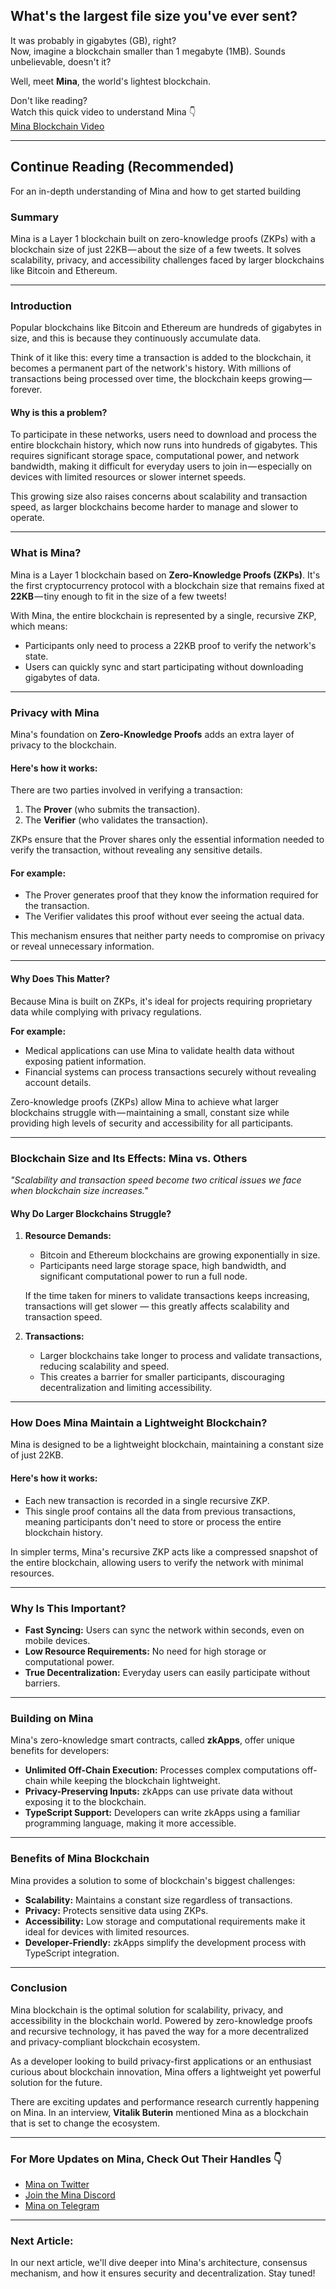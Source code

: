 ## What's the largest file size you've ever sent?

It was probably in gigabytes (GB), right?  
Now, imagine a blockchain smaller than 1 megabyte (1MB). Sounds unbelievable, doesn't it?  

Well, meet **Mina**, the world's lightest blockchain.  

Don't like reading?  
Watch this quick video to understand Mina 👇  
[Mina Blockchain Video](https://youtu.be/6jIE50c2gww)  


---

## Continue Reading (Recommended)

For an in-depth understanding of Mina and how to get started building  

### Summary  
Mina is a Layer 1 blockchain built on zero-knowledge proofs (ZKPs) with a blockchain size of just 22KB — about the size of a few tweets. It solves scalability, privacy, and accessibility challenges faced by larger blockchains like Bitcoin and Ethereum.  

---

### Introduction  

Popular blockchains like Bitcoin and Ethereum are hundreds of gigabytes in size, and this is because they continuously accumulate data.  

Think of it like this: every time a transaction is added to the blockchain, it becomes a permanent part of the network's history. With millions of transactions being processed over time, the blockchain keeps growing — forever.  

#### Why is this a problem?  

To participate in these networks, users need to download and process the entire blockchain history, which now runs into hundreds of gigabytes. This requires significant storage space, computational power, and network bandwidth, making it difficult for everyday users to join in — especially on devices with limited resources or slower internet speeds.  

This growing size also raises concerns about scalability and transaction speed, as larger blockchains become harder to manage and slower to operate.  

---

### What is Mina?  

Mina is a Layer 1 blockchain based on **Zero-Knowledge Proofs (ZKPs)**. It's the first cryptocurrency protocol with a blockchain size that remains fixed at **22KB** — tiny enough to fit in the size of a few tweets!  

With Mina, the entire blockchain is represented by a single, recursive ZKP, which means:  

- Participants only need to process a 22KB proof to verify the network's state.  
- Users can quickly sync and start participating without downloading gigabytes of data.  

---

### Privacy with Mina  

Mina's foundation on **Zero-Knowledge Proofs** adds an extra layer of privacy to the blockchain.  

#### Here's how it works:  

There are two parties involved in verifying a transaction:  
1. The **Prover** (who submits the transaction).  
2. The **Verifier** (who validates the transaction).  

ZKPs ensure that the Prover shares only the essential information needed to verify the transaction, without revealing any sensitive details.  

#### For example:  
- The Prover generates proof that they know the information required for the transaction.  
- The Verifier validates this proof without ever seeing the actual data.  

This mechanism ensures that neither party needs to compromise on privacy or reveal unnecessary information.  

---

#### Why Does This Matter?  

Because Mina is built on ZKPs, it's ideal for projects requiring proprietary data while complying with privacy regulations.  

**For example:**  
- Medical applications can use Mina to validate health data without exposing patient information.  
- Financial systems can process transactions securely without revealing account details.  

Zero-knowledge proofs (ZKPs) allow Mina to achieve what larger blockchains struggle with — maintaining a small, constant size while providing high levels of security and accessibility for all participants.  

---

### Blockchain Size and Its Effects: Mina vs. Others  

*"Scalability and transaction speed become two critical issues we face when blockchain size increases."*  

#### Why Do Larger Blockchains Struggle?  

1. **Resource Demands:**  
   - Bitcoin and Ethereum blockchains are growing exponentially in size.  
   - Participants need large storage space, high bandwidth, and significant computational power to run a full node.  

   If the time taken for miners to validate transactions keeps increasing, transactions will get slower — this greatly affects scalability and transaction speed.  

2. **Transactions:**  
   - Larger blockchains take longer to process and validate transactions, reducing scalability and speed.  
   - This creates a barrier for smaller participants, discouraging decentralization and limiting accessibility.  

---

### How Does Mina Maintain a Lightweight Blockchain?  

Mina is designed to be a lightweight blockchain, maintaining a constant size of just 22KB.  

#### Here's how it works:  
- Each new transaction is recorded in a single recursive ZKP.  
- This single proof contains all the data from previous transactions, meaning participants don't need to store or process the entire blockchain history.  

In simpler terms, Mina's recursive ZKP acts like a compressed snapshot of the entire blockchain, allowing users to verify the network with minimal resources.  

---

### Why Is This Important?  

- **Fast Syncing:** Users can sync the network within seconds, even on mobile devices.  
- **Low Resource Requirements:** No need for high storage or computational power.  
- **True Decentralization:** Everyday users can easily participate without barriers.  

---

### Building on Mina  

Mina's zero-knowledge smart contracts, called **zkApps**, offer unique benefits for developers:  

- **Unlimited Off-Chain Execution:** Processes complex computations off-chain while keeping the blockchain lightweight.  
- **Privacy-Preserving Inputs:** zkApps can use private data without exposing it to the blockchain.  
- **TypeScript Support:** Developers can write zkApps using a familiar programming language, making it more accessible.  

---

### Benefits of Mina Blockchain  

Mina provides a solution to some of blockchain's biggest challenges:  

- **Scalability:** Maintains a constant size regardless of transactions.  
- **Privacy:** Protects sensitive data using ZKPs.  
- **Accessibility:** Low storage and computational requirements make it ideal for devices with limited resources.  
- **Developer-Friendly:** zkApps simplify the development process with TypeScript integration.  

---

### Conclusion  

Mina blockchain is the optimal solution for scalability, privacy, and accessibility in the blockchain world. Powered by zero-knowledge proofs and recursive technology, it has paved the way for a more decentralized and privacy-compliant blockchain ecosystem.  

As a developer looking to build privacy-first applications or an enthusiast curious about blockchain innovation, Mina offers a lightweight yet powerful solution for the future.  

There are exciting updates and performance research currently happening on Mina. In an interview, **Vitalik Buterin** mentioned Mina as a blockchain that is set to change the ecosystem.  

---

### For More Updates on Mina, Check Out Their Handles 👇  

- [Mina on Twitter](https://twitter.com/minaprotocol)  
- [Join the Mina Discord](https://bit.ly/MinaDiscord)  
- [Mina on Telegram](https://bit.ly/MinaTelegram)  

---

### Next Article:  
In our next article, we'll dive deeper into Mina's architecture, consensus mechanism, and how it ensures security and decentralization. Stay tuned!
